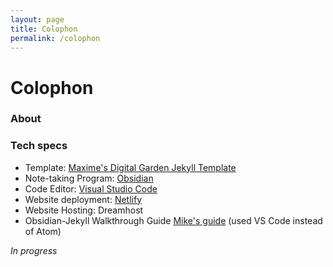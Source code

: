 ```yaml
---
layout: page
title: Colophon
permalink: /colophon
---
```


# Colophon

### About



### Tech specs

- Template: [Maxime's Digital Garden Jekyll Template](https://github.com/maximevaillancourt/digital-garden-jekyll-template)
- Note-taking Program: [Obsidian](https://obsidian.md/)
- Code Editor: [Visual Studio Code](https://code.visualstudio.com/) 
- Website deployment: [Netlify](https://www.netlify.com/?utm_medium=paid_search&utm_source=google&utm_campaign=12755510784&utm_term=netlify%20hosting)
- Website Hosting: Dreamhost
- Obsidian-Jekyll Walkthrough Guide [Mike's guide](https://refinedmind.co/obsidian-jekyll-workflow) (used VS Code instead of Atom)

*In progress*


<style>
  .wrapper {
    max-width: 58em;
  }
</style>